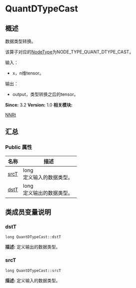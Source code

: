 # QuantDTypeCast


## 概述

数据类型转换。

该算子对应的[NodeType](_n_n_rt.md#nodetype)为NODE_TYPE_QUANT_DTYPE_CAST。

输入：

- x，n维tensor。

输出：

- output，类型转换之后的tensor。

**Since:**
3.2
**Version:**
1.0
**相关模块:**

[NNRt](_n_n_rt.md)


## 汇总


### Public 属性

  | 名称 | 描述 | 
| -------- | -------- |
| [srcT](#srct) | long<br/>定义输入的数据类型。&nbsp; | 
| [dstT](#dstt) | long<br/>定义输出的数据类型。&nbsp; | 


## 类成员变量说明


### dstT

  
```
long QuantDTypeCast::dstT
```
**描述:**
定义输出的数据类型。


### srcT

  
```
long QuantDTypeCast::srcT
```
**描述:**
定义输入的数据类型。
